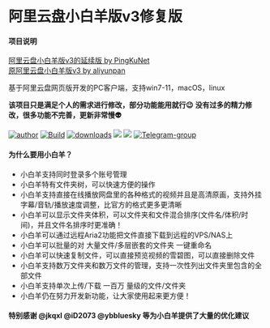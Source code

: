 # 阿里云盘小白羊版v3修复版

#### 项目说明

[阿里云盘小白羊版v3的延续版 by PingKuNet](https://github.com/PingKuNet/aliyunpan)
<br>
[原阿里云盘小白羊版v3 by aliyunpan](https://github.com/liupan1890/aliyunpan)

基于阿里云盘网页版开发的PC客户端，支持win7-11，macOS，linux

**该项目只是满足个人的需求进行修改，部分功能能用就行😉**
**没有过多的精力修改，很多功能不完善，更新非常慢👽**

[![author](https://img.shields.io/badge/作者-@odomu-000000.svg?style=flat-square&logo=GitHub)](https://github.com/odomu) [![Build](https://github.com/odomu/aliyunpan/workflows/Build/badge.svg)](https://github.com/odomu/aliyunpan/actions) [![downloads](https://img.shields.io/github/downloads/odomu/aliyunpan/total.svg?style=flat-square)](https://github.com/odomu/aliyunpan/releases) [![](https://img.shields.io/github/release/odomu/aliyunpan.svg?style=flat-square)](https://github.com/odomu/aliyunpan/releases) ![](https://img.shields.io/github/license/odomu/aliyunpan.svg?style=flat-square) [![Telegram-group](https://img.shields.io/badge/Telegram-%E7%BE%A4%E7%BB%84-blue)](https://t.me/+n1YbKE0JNo41MWRh)

#### 为什么要用小白羊？

* 小白羊支持同时登录多个账号管理
* 小白羊特有文件夹树，可以快速方便的操作
* 小白羊支持直接在线播放网盘里的各种格式的视频并且是高清原画，支持外挂字幕/音轨/播放速度调整，比官方的格式更多更清晰
* 小白羊可以显示文件夹体积，可以文件夹和文件混合排序(文件名/体积/时间)，并且文件名排序时更准确！
* 小白羊可以通过远程Aria2功能把文件直接下载到远程的VPS/NAS上
* 小白羊可以批量的对 大量文件/多层嵌套的文件夹 一键重命名
* 小白羊可以快速复制文件，可以直接预览视频的雪碧图，可以直接删除文件
* 小白羊支持数万文件夹和数万文件的管理，支持一次性列出文件夹里包含的全部文件
* 小白羊支持单次上传/下载 一百万 量级的文件/文件夹
* 小白羊仍在努力开发新功能，让大家使用起来更方便！

#### 特别感谢 @jkqxl @iD2073 @ybbluesky 等为小白羊提供了大量的优化建议



